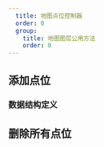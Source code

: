 ```yaml
---
  title: 地图点位控制器
  order: 0
  group: 
    title: 地图图层公用方法
    order: 0
---
```


## 添加点位

### 数据结构定义

## 删除所有点位
